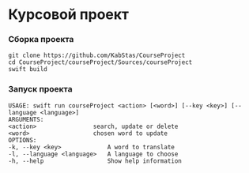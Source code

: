 # Курсовой проект

### Сборка проекта
> 
    git clone https://github.com/KabStas/CourseProject
    cd CourseProject/courseProject/Sources/courseProject
    swift build 

### Запуск проекта
> 
    
    USAGE: swift run courseProject <action> [<word>] [--key <key>] [--language <language>]
    ARGUMENTS:
    <action>                search, update or delete 
    <word>                  chosen word to update 
    OPTIONS:
    -k, --key <key>             A word to translate
    -l, --language <language>   A language to choose
    -h, --help                  Show help information
